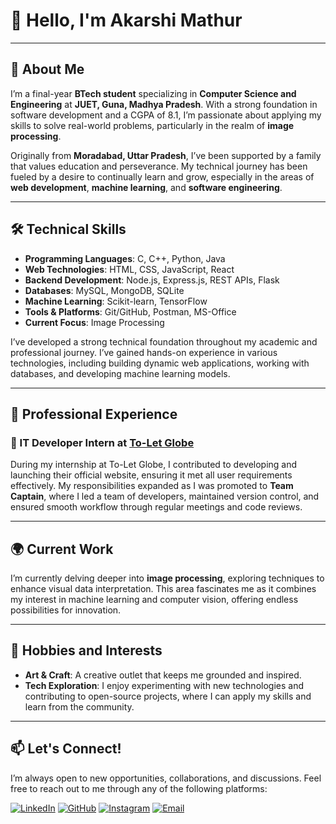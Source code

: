 

<!--
**akarshi19/akarshi19** is a ✨ _special_ ✨ repository because its `README.md` (this file) appears on your GitHub profile.

Here are some ideas to get you started:

- 🔭 I’m currently working on ...
- 🌱 I’m currently learning ...
- 👯 I’m looking to collaborate on ...
- 🤔 I’m looking for help with ...
- 💬 Ask me about ...
- 📫 How to reach me: ...
- 😄 Pronouns: ...
- ⚡ Fun fact: ...
-->
# 👋 Hello, I'm Akarshi Mathur

---

## 🚀 About Me
I’m a final-year **BTech student** specializing in **Computer Science and Engineering** at **JUET, Guna, Madhya Pradesh**. With a strong foundation in software development and a CGPA of 8.1, I’m passionate about applying my skills to solve real-world problems, particularly in the realm of **image processing**.

Originally from **Moradabad, Uttar Pradesh**, I’ve been supported by a family that values education and perseverance. My technical journey has been fueled by a desire to continually learn and grow, especially in the areas of **web development**, **machine learning**, and **software engineering**.

---

## 🛠️ Technical Skills

- **Programming Languages**: C, C++, Python, Java
- **Web Technologies**: HTML, CSS, JavaScript, React
- **Backend Development**: Node.js, Express.js, REST APIs, Flask
- **Databases**: MySQL, MongoDB, SQLite
- **Machine Learning**: Scikit-learn, TensorFlow
- **Tools & Platforms**: Git/GitHub, Postman, MS-Office
- **Current Focus**: Image Processing

I’ve developed a strong technical foundation throughout my academic and professional journey. I’ve gained hands-on experience in various technologies, including building dynamic web applications, working with databases, and developing machine learning models.

---

## 💼 Professional Experience

### 🌟 IT Developer Intern at [To-Let Globe](https://www.toletglobe.in)

During my internship at To-Let Globe, I contributed to developing and launching their official website, ensuring it met all user requirements effectively. My responsibilities expanded as I was promoted to **Team Captain**, where I led a team of developers, maintained version control, and ensured smooth workflow through regular meetings and code reviews.

---

## 🌍 Current Work

I’m currently delving deeper into **image processing**, exploring techniques to enhance visual data interpretation. This area fascinates me as it combines my interest in machine learning and computer vision, offering endless possibilities for innovation.

---

## 🎨 Hobbies and Interests

- **Art & Craft**: A creative outlet that keeps me grounded and inspired.
- **Tech Exploration**: I enjoy experimenting with new technologies and contributing to open-source projects, where I can apply my skills and learn from the community.

---

## 📫 Let's Connect!

I’m always open to new opportunities, collaborations, and discussions. Feel free to reach out to me through any of the following platforms:

[![LinkedIn](https://img.shields.io/badge/LinkedIn-%230077B5.svg?style=for-the-badge&logo=linkedin&logoColor=white)](https://www.linkedin.com/in/akarshimathur19/)
[![GitHub](https://img.shields.io/badge/GitHub-%2312100E.svg?style=for-the-badge&logo=github&logoColor=white)](https://github.com/akarshi19)
[![Instagram](https://img.shields.io/badge/Instagram-%23E4405F.svg?style=for-the-badge&logo=instagram&logoColor=white)](https://www.instagram.com/akarshi__19)
[![Email](https://img.shields.io/badge/Email-%23D14836.svg?style=for-the-badge&logo=gmail&logoColor=white)](mailto:akarshigmathur@gmail.com)


